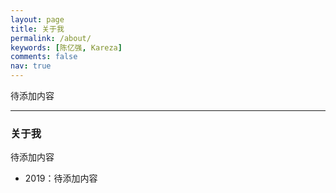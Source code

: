 ```yaml
---
layout: page
title: 关于我
permalink: /about/
keywords: [陈亿强, Kareza]
comments: false
nav: true
---
```


<style>
.about-books {display: inline-block; margin-right:20px; }
.about-books img {height: 250px; box-shadow: 0 0px 4px #bbb}
</style>


待添加内容

----

### 关于我

待添加内容

- 2019：待添加内容
